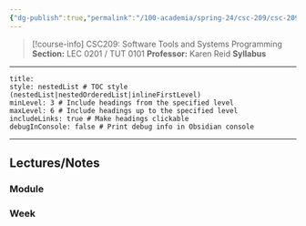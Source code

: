 ```yaml
---
{"dg-publish":true,"permalink":"/100-academia/spring-24/csc-209/csc-209/","tags":["course-page","cs","university"],"created":"2024-06-22T16:06:08.000-07:00","updated":"2024-10-30T17:52:08.282-07:00"}
---
```



> [!course-info] CSC209: Software Tools and Systems Programming
> **Section:** LEC 0201 / TUT 0101
> **Professor:** Karen Reid
> **Syllabus**

---

```table-of-contents
title:
style: nestedList # TOC style (nestedList|nestedOrderedList|inlineFirstLevel)
minLevel: 3 # Include headings from the specified level
maxLevel: 6 # Include headings up to the specified level
includeLinks: true # Make headings clickable
debugInConsole: false # Print debug info in Obsidian console
```

---

## Lectures/Notes

### Module



### Week


